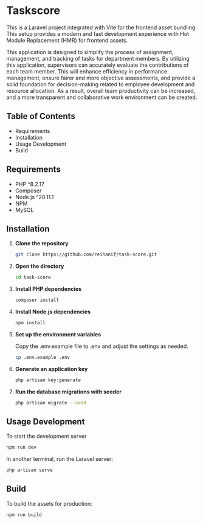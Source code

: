 # Taskscore

This is a Laravel project integrated with Vite for the frontend asset bundling. This setup provides a modern and fast development experience with Hot Module Replacement (HMR) for frontend assets.

This application is designed to simplify the process of assignment, management, and tracking of tasks for department members. By utilizing this application, supervisors can accurately evaluate the contributions of each team member. This will enhance efficiency in performance management, ensure fairer and more objective assessments, and provide a solid foundation for decision-making related to employee development and resource allocation. As a result, overall team productivity can be increased, and a more transparent and collaborative work environment can be created.

## Table of Contents
- Requirements
- Installation
- Usage Development
- Build

## Requirements

- PHP ^8.2.17
- Composer
- Node.js ^20.11.1
- NPM
- MySQL

## Installation

1. **Clone the repository**

   ```bash
   git clone https://github.com/reihanif/task-score.git
   ```

2. **Open the directory**
   ```bash
   cd task-score
   ```

3. **Install PHP dependencies**

   ```bash
   composer install
   ```

4. **Install Node.js dependencies**

   ```bash
   npm install
   ```

5. **Set up the environment variables**
   
   Copy the .env.example file to .env and adjust the settings as needed.
   ```bash
   cp .env.example .env
   ```

6. **Generate an application key**

   ```bash
   php artisan key:generate
   ```

7. **Run the database migrations with seeder**

   ```bash
   php artisan migrate --seed
   ```

## Usage Development

To start the development server 

```bash
npm run dev
```

In another terminal, run the Laravel server:
```bash
php artisan serve
```

## Build
To build the assets for production:
```bash
npm run build
```
